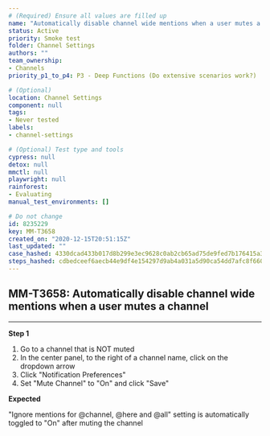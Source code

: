 ```yaml
---
# (Required) Ensure all values are filled up
name: "Automatically disable channel wide mentions when a user mutes a channel"
status: Active
priority: Smoke test
folder: Channel Settings
authors: ""
team_ownership: 
- Channels
priority_p1_to_p4: P3 - Deep Functions (Do extensive scenarios work?)

# (Optional)
location: Channel Settings
component: null
tags: 
- Never tested
labels: 
- channel-settings

# (Optional) Test type and tools
cypress: null
detox: null
mmctl: null
playwright: null
rainforest: 
- Evaluating
manual_test_environments: []

# Do not change
id: 8235229
key: MM-T3658
created_on: "2020-12-15T20:51:15Z"
last_updated: ""
case_hashed: 4330dcad433b017d8b299e3ec9628c0ab2cb65ad75de9fed7b176415a334eb635eb810b5d1c6a3e6be40e26de9278da3
steps_hashed: cdbedceef6aecb44e9df4e154297d9ab4a031a5d90ca54dd7afc8f660ae0fdcc8a8626999f1f4e6d5ff216b01e4995f3
---
```


<!-- (Auto-generated) Based on frontmatter's "key" and "name" -->

## MM-T3658: Automatically disable channel wide mentions when a user mutes a channel

---

**Step 1**

1. Go to a channel that is NOT muted
2. In the center panel, to the right of a channel name, click on the dropdown arrow
3. Click "Notification Preferences"
4. Set "Mute Channel" to "On" and click "Save"

**Expected**

"Ignore mentions for @channel, @here and @all" setting is automatically toggled to "On" after muting the channel
